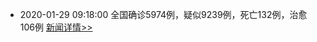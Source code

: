 
- 2020-01-29 09:18:00 全国确诊5974例，疑似9239例，死亡132例，治愈106例  [新闻详情>>](https://github.com/AlbertGithubHome/ChineseVictory/blob/master/PneumoniaMap/20200129091803.jpg)